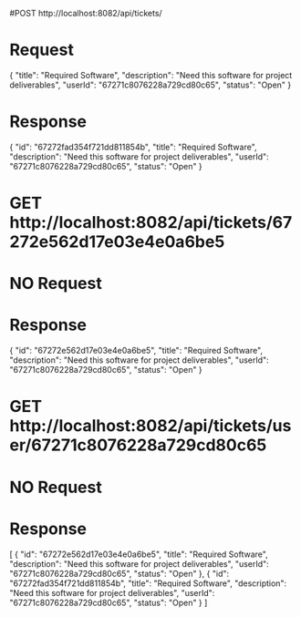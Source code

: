 #POST http://localhost:8082/api/tickets/
# Request
{
"title": "Required Software",
"description": "Need this software for project deliverables",
"userId": "67271c8076228a729cd80c65",
"status": "Open"
}
# Response 
{
"id": "67272fad354f721dd811854b",
"title": "Required Software",
"description": "Need this software for project deliverables",
"userId": "67271c8076228a729cd80c65",
"status": "Open"
}

# GET http://localhost:8082/api/tickets/67272e562d17e03e4e0a6be5
# NO Request
# Response
{
"id": "67272e562d17e03e4e0a6be5",
"title": "Required Software",
"description": "Need this software for project deliverables",
"userId": "67271c8076228a729cd80c65",
"status": "Open"
}

# GET http://localhost:8082/api/tickets/user/67271c8076228a729cd80c65
# NO Request
# Response
[
{
"id": "67272e562d17e03e4e0a6be5",
"title": "Required Software",
"description": "Need this software for project deliverables",
"userId": "67271c8076228a729cd80c65",
"status": "Open"
},
{
"id": "67272fad354f721dd811854b",
"title": "Required Software",
"description": "Need this software for project deliverables",
"userId": "67271c8076228a729cd80c65",
"status": "Open"
}
]
